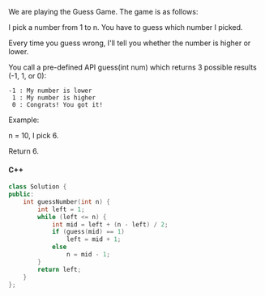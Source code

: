 We are playing the Guess Game. The game is as follows:

I pick a number from 1 to n. You have to guess which number I picked.

Every time you guess wrong, I'll tell you whether the number is higher or lower.

You call a pre-defined API guess(int num) which returns 3 possible results (-1, 1, or 0):

```
-1 : My number is lower
 1 : My number is higher
 0 : Congrats! You got it!
```

Example:

n = 10, I pick 6.

Return 6.

#### C++

```cpp
class Solution {
public:
    int guessNumber(int n) {
        int left = 1;
        while (left <= n) {
            int mid = left + (n - left) / 2;
            if (guess(mid) == 1)
                left = mid + 1;
            else
                n = mid - 1;
        }
        return left;
    }
};
```
